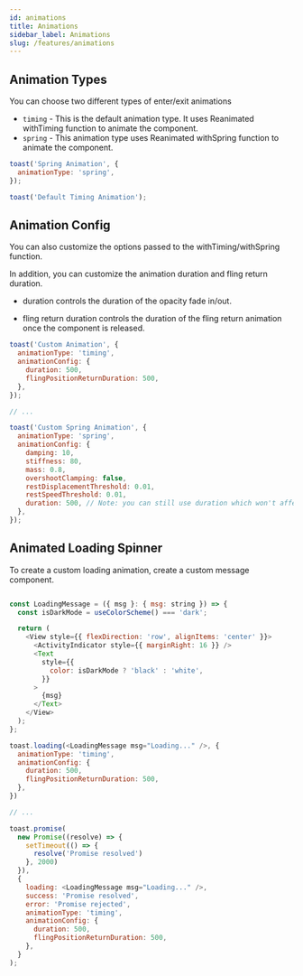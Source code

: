 ```yaml
---
id: animations
title: Animations
sidebar_label: Animations
slug: /features/animations
---
```


## Animation Types

You can choose two different types of enter/exit animations

- `timing` - This is the default animation type. It uses Reanimated withTiming function to animate the component.
- `spring` - This animation type uses Reanimated withSpring function to animate the component.

```js
toast('Spring Animation', {
  animationType: 'spring',
});

toast('Default Timing Animation');
```

## Animation Config

You can also customize the options passed to the withTiming/withSpring function.

In addition, you can customize the animation duration and fling return duration.

-  duration controls the duration of the opacity fade in/out.

- fling return duration controls the duration of the fling return animation once the component is released.

```js
toast('Custom Animation', {
  animationType: 'timing',
  animationConfig: {
    duration: 500,
    flingPositionReturnDuration: 500,
  },
});

// ...

toast('Custom Spring Animation', {
  animationType: 'spring',
  animationConfig: {
    damping: 10,
    stiffness: 80,
    mass: 0.8,
    overshootClamping: false,
    restDisplacementThreshold: 0.01,
    restSpeedThreshold: 0.01,
    duration: 500, // Note: you can still use duration which won't affect the spring animation but the opacity fade in/out
  },
});
```

## Animated Loading Spinner

To create a custom loading animation, create a custom message component.

```js

const LoadingMessage = ({ msg }: { msg: string }) => {
  const isDarkMode = useColorScheme() === 'dark';

  return (
    <View style={{ flexDirection: 'row', alignItems: 'center' }}>
      <ActivityIndicator style={{ marginRight: 16 }} />
      <Text
        style={{
          color: isDarkMode ? 'black' : 'white',
        }}
      >
        {msg}
      </Text>
    </View>
  );
};

toast.loading(<LoadingMessage msg="Loading..." />, {
  animationType: 'timing',
  animationConfig: {
    duration: 500,
    flingPositionReturnDuration: 500,
  },
})

// ...

toast.promise(
  new Promise((resolve) => {
    setTimeout(() => {
      resolve('Promise resolved')
    }, 2000)
  }),
  {
    loading: <LoadingMessage msg="Loading..." />,
    success: 'Promise resolved',
    error: 'Promise rejected',
    animationType: 'timing',
    animationConfig: {
      duration: 500,
      flingPositionReturnDuration: 500,
    },
  }
);

```
